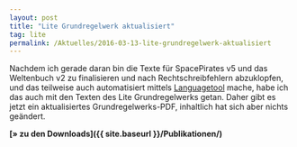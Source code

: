 ```yaml
---
layout: post
title: "Lite Grundregelwerk aktualisiert"
tag: lite
permalink: /Aktuelles/2016-03-13-lite-grundregelwerk-aktualisiert
---
```


Nachdem ich gerade daran bin die Texte für SpacePirates v5 und das Weltenbuch v2 zu finalisieren und nach Rechtschreibfehlern abzuklopfen, und das teilweise auch automatisiert mittels [Languagetool](https://languagetool.org/) mache, habe ich das auch mit den Texten des Lite Grundregelwerks getan. Daher gibt es jetzt ein aktualisiertes Grundregelwerks-PDF, inhaltlich hat sich aber nichts geändert.

**[&raquo; zu den Downloads]({{ site.baseurl }}/Publikationen/)**


